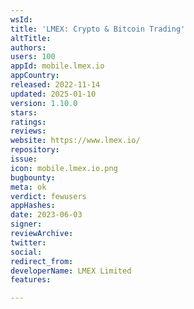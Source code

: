 ```yaml
---
wsId: 
title: 'LMEX: Crypto & Bitcoin Trading'
altTitle: 
authors: 
users: 100
appId: mobile.lmex.io
appCountry: 
released: 2022-11-14
updated: 2025-01-10
version: 1.10.0
stars: 
ratings: 
reviews: 
website: https://www.lmex.io/
repository: 
issue: 
icon: mobile.lmex.io.png
bugbounty: 
meta: ok
verdict: fewusers
appHashes: 
date: 2023-06-03
signer: 
reviewArchive: 
twitter: 
social: 
redirect_from: 
developerName: LMEX Limited
features: 

---
```


